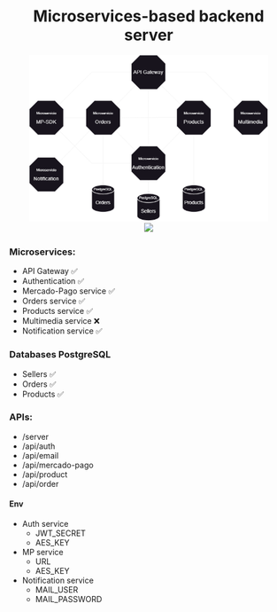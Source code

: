 <h1 align="center">Microservices-based backend server</h1>



<div align="center">
    <img src="./readme/Diagrama4.drawio.png" height="300em">
</div>

<div align="center">
    <a href="https://github.com/flipps12/backend-shop-microservice-v1">
        <img src="https://skillicons.dev/icons?i=java,spring,maven,postgresql,docker" /><br />
    </a>
</div>
<h3>Microservices:</h3>

- API Gateway ✅
- Authentication ✅
- Mercado-Pago service ✅
- Orders service ✅
- Products service ✅
- Multimedia service ❌
- Notification service ✅

<h3>Databases PostgreSQL</h3>

- Sellers ✅
- Orders ✅
- Products ✅

<h3>APIs:</h3>

- /server
- /api/auth
- /api/email
- /api/mercado-pago
- /api/product
- /api/order

<h4>Env</h4>

- Auth service
    - JWT_SECRET
    - AES_KEY
- MP service
    - URL
    - AES_KEY
- Notification service
    - MAIL_USER
    - MAIL_PASSWORD